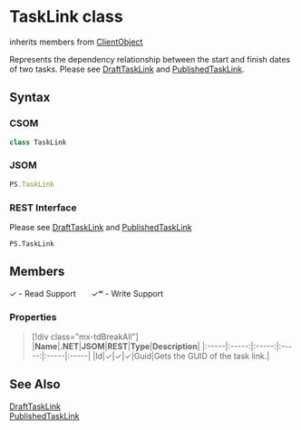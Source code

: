 [comment]: # (Name:TaskLink)
[comment]: # (Name:Microsoft.ProjectServer.TaskLink)
[comment]: # (Type:class)
[comment]: # (Status:Incomplete)

# <a name="name"></a>TaskLink class

inherits members from [ClientObject](https://msdn.microsoft.com/en-us/library/microsoft.sharepoint.client.clientobject.aspx)<br/>

<a name="description"></a>Represents the dependency relationship between the start and finish dates of two tasks.  Please see [DraftTaskLink](DraftTaskLink.md) and [PublishedTaskLink](PublishedTaskLink.md).

## <a name="syntax"></a>Syntax

### CSOM

```cs
class TaskLink 
```
### JSOM

```javascript
PS.TaskLink
```
### REST Interface

Please see [DraftTaskLink](DraftTaskLink.md) and [PublishedTaskLink](PublishedTaskLink.md)

```
PS.TaskLink
```

## <a name="members"></a>Members


&#x2713; - Read Support &nbsp;&nbsp;&nbsp;&nbsp;&nbsp;&nbsp;&#x2713;&#x02B7; - Write Support

### <a name="properties"></a>Properties
> [!div class="mx-tdBreakAll"]
|**Name**|**.NET**|**JSOM**|**REST**|**Type**|**Description**|
|:-----|:-----:|:-----:|:-----:|:-----|:-----|
|<a name="Id"></a>Id|&#x2713;|&#x2713;|&#x2713;|Guid|Gets the GUID of the task link.|

## <a name="seeAlso"></a>See Also

[DraftTaskLink](DraftTaskLink.md)<br/>
[PublishedTaskLink](PublishedTaskLink.md)<br/>
